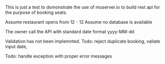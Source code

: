 This is just a test to domonstrate the use of muserver.io to build rest api for the purpose of booking seats.

Assume restaurant opens from 12 - 12
Assume no database is available

The owner call the API with standard date format yyyy-MM-dd

Validation has not been implemnted.
Todo: 
reject duplicate booking,
valiate input date,

Todo:
handle exception with proper error messages

    

